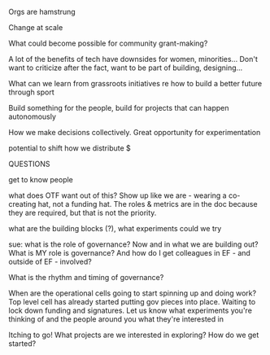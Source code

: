 Orgs are hamstrung

Change at scale

What could become possible for community grant-making?

A lot of the benefits of tech have downsides for women, minorities… Don't want to criticize after the fact, want to be part of building, designing…

What can we learn from grassroots initiatives re how to build a better future through sport

Build something for the people, build for projects that can happen autonomously

How we make decisions collectively. Great opportunity for experimentation

potential to shift how we distribute $

QUESTIONS

get to know people

what does OTF want out of this? Show up like we are - wearing a co-creating hat, not a funding hat. The roles & metrics are in the doc because they are required, but that is not the priority.

what are the building blocks (?), what experiments could we try

sue: what is the role of governance? Now and in what we are building out? What is MY role is governance? And how do I get colleagues in EF - and outside of EF - involved?

What is the rhythm and timing of governance?

When are the operational cells going to start spinning up and doing work? Top level cell has already started putting gov pieces into place. Waiting to lock down funding and signatures. Let us know what experiments you're thinking of and the people around you what they're interested in

Itching to go! What projects are we interested in exploring? How do we get started?